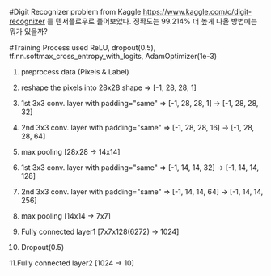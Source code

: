 #Digit Recognizer problem from Kaggle
 https://www.kaggle.com/c/digit-recognizer 를 텐서플로우로 풀어보았다. 정확도는 99.214% 더 높게 나올 방법에는 뭐가 있을까?
 
#Training Process
used ReLU, dropout(0.5), tf.nn.softmax_cross_entropy_with_logits, AdamOptimizer(1e-3)


 1. preprocess data (Pixels & Label)

 2. reshape the pixels into 28x28 shape => [-1, 28, 28, 1] 

 3. 1st 3x3 conv. layer with padding="same" => [-1, 28, 28, 1] -> [-1, 28, 28, 32]
 
 4. 2nd 3x3 conv. layer with padding="same" => [-1, 28, 28, 16] -> [-1, 28, 28, 64]

 5. max pooling [28x28 -> 14x14]

 6. 1st 3x3 conv. layer with padding="same" => [-1, 14, 14, 32] -> [-1, 14, 14, 128]

 7. 2nd 3x3 conv. layer with padding="same" => [-1, 14, 14, 64] ->  [-1, 14, 14, 256]

 8. max pooling [14x14 -> 7x7]

 9. Fully connected layer1 [7x7x128(6272) -> 1024]
 
 10. Dropout(0.5)

11.Fully connected layer2 [1024 -> 10]


